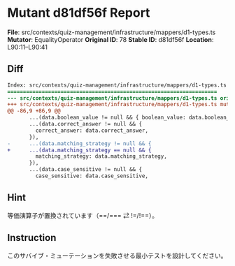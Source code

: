 # Mutant d81df56f Report

**File**: src/contexts/quiz-management/infrastructure/mappers/d1-types.ts
**Mutator**: EqualityOperator
**Original ID**: 78
**Stable ID**: d81df56f
**Location**: L90:11–L90:41

## Diff

```diff
Index: src/contexts/quiz-management/infrastructure/mappers/d1-types.ts
===================================================================
--- src/contexts/quiz-management/infrastructure/mappers/d1-types.ts	original
+++ src/contexts/quiz-management/infrastructure/mappers/d1-types.ts	mutated #78
@@ -86,9 +86,9 @@
       ...(data.boolean_value != null && { boolean_value: data.boolean_value }),
       ...(data.correct_answer != null && {
         correct_answer: data.correct_answer,
       }),
-      ...(data.matching_strategy != null && {
+      ...(data.matching_strategy == null && {
         matching_strategy: data.matching_strategy,
       }),
       ...(data.case_sensitive != null && {
         case_sensitive: data.case_sensitive,
```

## Hint

等価演算子が置換されています（==/=== ⇄ !=/!==）。

## Instruction

このサバイブ・ミューテーションを失敗させる最小テストを設計してください。